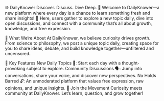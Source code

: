 🌐 DailyKnower
Discover. Discuss. Dive Deep. 🚀
Welcome to DailyKnower—a new platform where every day is a chance to learn something fresh and share insights! 🌱 Here, users gather to explore a new topic daily, dive into open discussions, and connect with a community that’s all about growth, knowledge, and free expression.

🔹 What We’re About
At DailyKnower, we believe curiosity drives growth. From science to philosophy, we post a unique topic daily, creating space for you to share ideas, debate, and build knowledge together—unfiltered and uncensored.

🌟 Key Features
New Daily Topics 📅: Start each day with a thought-provoking subject to explore.
Community Discussions 🗣️: Jump into conversations, share your voice, and discover new perspectives.
No Holds Barred 🔓: An unmoderated platform that values free expression, raw opinions, and unique insights.
🚀 Join the Movement
Curiosity meets community at DailyKnower. Let’s learn, question, and grow together!
